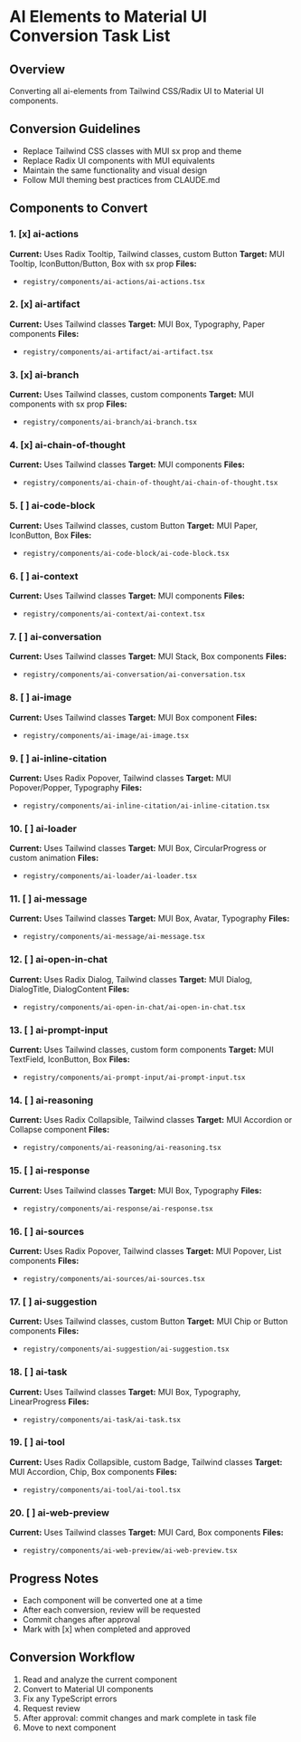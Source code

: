 # AI Elements to Material UI Conversion Task List

## Overview

Converting all ai-elements from Tailwind CSS/Radix UI to Material UI components.

## Conversion Guidelines

- Replace Tailwind CSS classes with MUI sx prop and theme
- Replace Radix UI components with MUI equivalents
- Maintain the same functionality and visual design
- Follow MUI theming best practices from CLAUDE.md

## Components to Convert

### 1. [x] ai-actions

**Current:** Uses Radix Tooltip, Tailwind classes, custom Button
**Target:** MUI Tooltip, IconButton/Button, Box with sx prop
**Files:**

- `registry/components/ai-actions/ai-actions.tsx`

### 2. [x] ai-artifact

**Current:** Uses Tailwind classes
**Target:** MUI Box, Typography, Paper components
**Files:**

- `registry/components/ai-artifact/ai-artifact.tsx`

### 3. [x] ai-branch

**Current:** Uses Tailwind classes, custom components
**Target:** MUI components with sx prop
**Files:**

- `registry/components/ai-branch/ai-branch.tsx`

### 4. [x] ai-chain-of-thought

**Current:** Uses Tailwind classes
**Target:** MUI components
**Files:**

- `registry/components/ai-chain-of-thought/ai-chain-of-thought.tsx`

### 5. [ ] ai-code-block

**Current:** Uses Tailwind classes, custom Button
**Target:** MUI Paper, IconButton, Box
**Files:**

- `registry/components/ai-code-block/ai-code-block.tsx`

### 6. [ ] ai-context

**Current:** Uses Tailwind classes
**Target:** MUI components
**Files:**

- `registry/components/ai-context/ai-context.tsx`

### 7. [ ] ai-conversation

**Current:** Uses Tailwind classes
**Target:** MUI Stack, Box components
**Files:**

- `registry/components/ai-conversation/ai-conversation.tsx`

### 8. [ ] ai-image

**Current:** Uses Tailwind classes
**Target:** MUI Box component
**Files:**

- `registry/components/ai-image/ai-image.tsx`

### 9. [ ] ai-inline-citation

**Current:** Uses Radix Popover, Tailwind classes
**Target:** MUI Popover/Popper, Typography
**Files:**

- `registry/components/ai-inline-citation/ai-inline-citation.tsx`

### 10. [ ] ai-loader

**Current:** Uses Tailwind classes
**Target:** MUI Box, CircularProgress or custom animation
**Files:**

- `registry/components/ai-loader/ai-loader.tsx`

### 11. [ ] ai-message

**Current:** Uses Tailwind classes
**Target:** MUI Box, Avatar, Typography
**Files:**

- `registry/components/ai-message/ai-message.tsx`

### 12. [ ] ai-open-in-chat

**Current:** Uses Radix Dialog, Tailwind classes
**Target:** MUI Dialog, DialogTitle, DialogContent
**Files:**

- `registry/components/ai-open-in-chat/ai-open-in-chat.tsx`

### 13. [ ] ai-prompt-input

**Current:** Uses Tailwind classes, custom form components
**Target:** MUI TextField, IconButton, Box
**Files:**

- `registry/components/ai-prompt-input/ai-prompt-input.tsx`

### 14. [ ] ai-reasoning

**Current:** Uses Radix Collapsible, Tailwind classes
**Target:** MUI Accordion or Collapse component
**Files:**

- `registry/components/ai-reasoning/ai-reasoning.tsx`

### 15. [ ] ai-response

**Current:** Uses Tailwind classes
**Target:** MUI Box, Typography
**Files:**

- `registry/components/ai-response/ai-response.tsx`

### 16. [ ] ai-sources

**Current:** Uses Radix Popover, Tailwind classes
**Target:** MUI Popover, List components
**Files:**

- `registry/components/ai-sources/ai-sources.tsx`

### 17. [ ] ai-suggestion

**Current:** Uses Tailwind classes, custom Button
**Target:** MUI Chip or Button components
**Files:**

- `registry/components/ai-suggestion/ai-suggestion.tsx`

### 18. [ ] ai-task

**Current:** Uses Tailwind classes
**Target:** MUI Box, Typography, LinearProgress
**Files:**

- `registry/components/ai-task/ai-task.tsx`

### 19. [ ] ai-tool

**Current:** Uses Radix Collapsible, custom Badge, Tailwind classes
**Target:** MUI Accordion, Chip, Box components
**Files:**

- `registry/components/ai-tool/ai-tool.tsx`

### 20. [ ] ai-web-preview

**Current:** Uses Tailwind classes
**Target:** MUI Card, Box components
**Files:**

- `registry/components/ai-web-preview/ai-web-preview.tsx`

## Progress Notes

- Each component will be converted one at a time
- After each conversion, review will be requested
- Commit changes after approval
- Mark with [x] when completed and approved

## Conversion Workflow

1. Read and analyze the current component
2. Convert to Material UI components
3. Fix any TypeScript errors
4. Request review
5. After approval: commit changes and mark complete in task file
6. Move to next component
